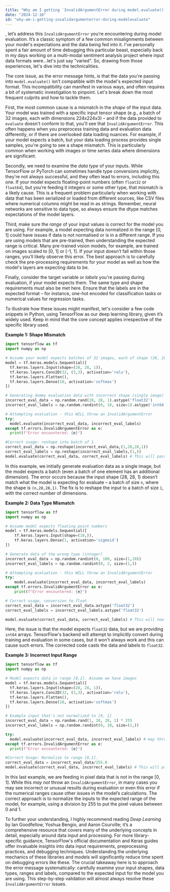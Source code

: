 ```yaml
---
title: "Why am I getting `InvalidArgumentError during model.evaluate()`?"
date: "2024-12-16"
id: "why-am-i-getting-invalidargumenterror-during-modelevaluate"
---
```


, let’s address this `InvalidArgumentError` you’re encountering during model evaluation. It’s a classic symptom of a few common misalignments between your model's expectations and the data being fed into it. I've personally spent a fair amount of time debugging this particular beast, especially back in my days working on a multi-modal sentiment analysis project where input data formats were…let's just say "varied". So, drawing from those experiences, let's dive into the technicalities.

The core issue, as the error message hints, is that the data you're passing into `model.evaluate()` isn’t compatible with the model's expected input format. This incompatibility can manifest in various ways, and often requires a bit of systematic investigation to pinpoint. Let's break down the most frequent culprits and how to tackle them.

First, the most common cause is a mismatch in the *shape* of the input data. Your model was trained with a specific input tensor shape (e.g., a batch of 32 images, each with dimensions 224x224x3) – and if the data provided to `evaluate` doesn't conform to that, you'll see that `InvalidArgumentError`. This often happens when you preprocess training data and evaluation data differently, or if there are overlooked data loading nuances. For example, if your model expects a batch, but your data loading process provides single samples, you're going to see a shape mismatch. This is particularly common when working with images or time series data where dimensions are significant.

Secondly, we need to examine the *data type* of your inputs. While TensorFlow or PyTorch can sometimes handle type conversions implicitly, they're not always successful, and they often lead to errors, including this one. If your model expects floating-point numbers (often `float32` or `float64`), but you’re feeding it integers or some other type, that mismatch is a likely cause. This is a frequent problem particularly when working with data that has been serialized or loaded from different sources, like CSV files where numerical columns might be read in as strings. Remember, neural networks are sensitive to data type, so always ensure the dtype matches expectations of the model layers.

Third, make sure the *range* of your input values is correct for the model you are using. For example, a model expecting data normalized in the range [0, 1] could have issues if data is not normalised or is in a different range. If you are using models that are pre-trained, then understanding the expected range is critical. Many pre-trained vision models, for example, are trained on images scaled to [0, 1] or [-1, 1]. If your input doesn’t fall within those ranges, you’ll likely observe this error. The best approach is to carefully check the pre-processing requirements for your model as well as how the model's layers are expecting data to be.

Finally, consider the target variable or *labels* you're passing during evaluation, if your model expects them. The same type and shape requirements must also be met here. Ensure that the labels are in the expected format – for instance, one-hot encoded for classification tasks or numerical values for regression tasks.

To illustrate how these issues might manifest, let's consider a few code snippets in Python, using TensorFlow as our deep learning library, given it’s widely used. Keep in mind that the core concept applies irrespective of the specific library used.

**Example 1: Shape Mismatch**

```python
import tensorflow as tf
import numpy as np

# Assume your model expects batches of 32 images, each of shape (28, 28, 1)
model = tf.keras.models.Sequential([
  tf.keras.layers.Input(shape=(28, 28, 1)),
  tf.keras.layers.Conv2D(32, (3,3), activation='relu'),
  tf.keras.layers.Flatten(),
  tf.keras.layers.Dense(10, activation='softmax')
])

# Generating dummy evaluation data with incorrect shape (single image)
incorrect_eval_data = np.random.rand(28, 28, 1).astype('float32')
incorrect_eval_labels = np.random.randint(0, 10, size=1).astype('int64') # Note the size

# Attempting evaluation - this WILL throw an InvalidArgumentError
try:
  model.evaluate(incorrect_eval_data, incorrect_eval_labels)
except tf.errors.InvalidArgumentError as e:
  print(f"Error encountered: {e}")

#Correct usage: reshape into batch of 1
correct_eval_data = np.reshape(incorrect_eval_data,(1,28,28,1))
correct_eval_labels = np.reshape(incorrect_eval_labels,(1,))
model.evaluate(correct_eval_data, correct_eval_labels) # This will pass.
```

In this example, we initially generate evaluation data as a single image, but the model expects a batch (even a batch of one element has an additional dimension). The error occurs because the input shape (28, 28, 1) doesn’t match what the model is expecting for evaluate – a batch of size `n`, where the shape is `(n,28,28,1)`. The fix is to reshape the input to a batch of size `1`, with the correct number of dimensions.

**Example 2: Data Type Mismatch**

```python
import tensorflow as tf
import numpy as np

# Assume model expects floating point numbers
model = tf.keras.models.Sequential([
    tf.keras.layers.Input(shape=(10,)),
    tf.keras.layers.Dense(1, activation='sigmoid')
])

# Generate data of the wrong type (integer)
incorrect_eval_data = np.random.randint(0, 100, size=(1,10))
incorrect_eval_labels = np.random.randint(0, 2, size=(1,))

# Attempting evaluation - this WILL throw an InvalidArgumentError
try:
    model.evaluate(incorrect_eval_data, incorrect_eval_labels)
except tf.errors.InvalidArgumentError as e:
    print(f"Error encountered: {e}")

# Correct usage, conversion to float
correct_eval_data = incorrect_eval_data.astype('float32')
correct_eval_labels = incorrect_eval_labels.astype('float32')

model.evaluate(correct_eval_data, correct_eval_labels) # This will now pass.
```

Here, the issue is that the model expects `float32` data, but we are providing `int64` arrays. TensorFlow's backend will attempt to implicitly convert during training and evaluation in some cases, but it won't always work and this can cause such errors. The corrected code casts the data and labels to `float32`.

**Example 3: Incorrect Input Range**

```python
import tensorflow as tf
import numpy as np

# Model expects data in range [0,1]. Assume we have images
model = tf.keras.models.Sequential([
  tf.keras.layers.Input(shape=(28, 28, 1)),
  tf.keras.layers.Conv2D(32, (3,3), activation='relu'),
  tf.keras.layers.Flatten(),
  tf.keras.layers.Dense(10, activation='softmax')
])

# Example input that's not normalized to [0, 1]
incorrect_eval_data = np.random.rand(1, 28, 28, 1) * 255
incorrect_eval_labels = np.random.randint(0, 10, size=(1,))

try:
  model.evaluate(incorrect_eval_data, incorrect_eval_labels) # may throw error or produce unusual results
except tf.errors.InvalidArgumentError as e:
  print(f"Error encountered: {e}")

#Correct Usage: Normalize to range [0,1].
correct_eval_data = incorrect_eval_data/255.0
model.evaluate(correct_eval_data, incorrect_eval_labels) # This will pass.
```

In this last example, we are feeding in pixel data that is not in the range [0, 1]. While this *may not* throw an `InvalidArgumentError`, in many cases you may see incorrect or unusual results during evaluation or even this error if the numerical ranges cause other issues in the model’s calculations. The correct approach is to normalize the inputs to the expected range of the model, for example, using a division by 255 to put the pixel values between 0 and 1.

To further your understanding, I highly recommend reading *Deep Learning* by Ian Goodfellow, Yoshua Bengio, and Aaron Courville; it’s a comprehensive resource that covers many of the underlying concepts in detail, especially around data input and processing. For more library-specific guidance, TensorFlow's official documentation and Keras guides offer invaluable insights into data input requirements, preprocessing practices, and debugging techniques. Understanding the underlying mechanics of these libraries and models will significantly reduce time spent on debugging errors like these. The crucial takeaway here is to approach the error message systematically: carefully examine your input shapes, data types, ranges and labels, compared to the expected input for the model you are using. This step-by-step validation will almost always resolve these `InvalidArgumentError` issues.
